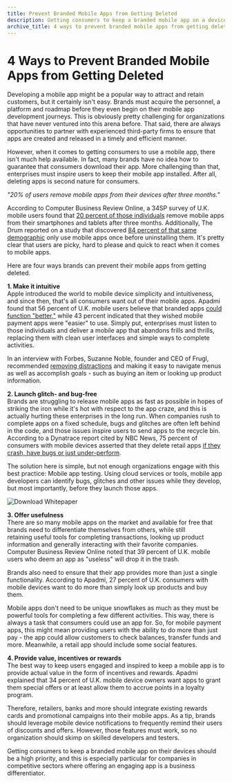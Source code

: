 ```yaml
---
title: Prevent Branded Mobile Apps from Getting Deleted
description: Getting consumers to keep a branded mobile app on a device should be a high priority, and this is particular for companies in competitive sectors.
archive_title: 4 ways to prevent branded mobile apps from getting deleted
---
```


# 4 Ways to Prevent Branded Mobile Apps from Getting Deleted

Developing a mobile app might be a popular way to attract and retain customers, but it certainly isn't easy. Brands must acquire the personnel, a platform and roadmap before they even begin on their mobile app development journeys. This is obviously pretty challenging for organizations that have never ventured into this arena before. That said, there are always opportunities to partner with experienced third-party firms to ensure that apps are created and released in a timely and efficient manner.

However, when it comes to getting consumers to use a mobile app, there isn't much help available. In fact, many brands have no idea how to guarantee that consumers download their app. More challenging than that, enterprises must inspire users to keep their mobile app installed. After all, deleting apps is second nature for consumers.

_"20% of users remove mobile apps from their devices after three months."_

According to Computer Business Review Online, a 34SP survey of U.K. mobile users found that [20 percent of those individuals](http://www.cbronline.com/news/mobility/apps/apps-miss-the-mark-on-consumer-expectations-4648325) remove mobile apps from their smartphones and tablets after three months. Additionally, The Drum reported on a study that discovered [84 percent of that same demographic](http://www.thedrum.com/news/2015/02/27/84-consumers-have-deleted-branded-apps-after-only-one-use-finds-research-ampersand) only use mobile apps once before uninstalling them. It's pretty clear that users are picky, hard to please and quick to react when it comes to mobile apps.

Here are four ways brands can prevent their mobile apps from getting deleted.

**1\. Make it intuitive**  
Apple introduced the world to mobile device simplicity and intuitiveness, and since then, that's all consumers want out of their mobile apps. Apadmi found that 56 percent of U.K. mobile users believe that branded apps [could function "better,"](http://www.apadmi.com/wp-content/uploads/2015/11/retail-app-report-november-2015.pdf) while 43 percent indicated that they wished mobile payment apps were "easier" to use. Simply put, enterprises must listen to those individuals and deliver a mobile app that abandons frills and thrills, replacing them with clean user interfaces and simple ways to complete activities.

In an interview with Forbes, Suzanne Noble, founder and CEO of Frugl, recommended [removing distractions](http://www.forbes.com/sites/kathycaprino/2015/12/01/what-you-need-to-know-to-create-a-successful-app-on-a-shoestring/) and making it easy to navigate menus as well as accomplish goals - such as buying an item or looking up product information.

**2\. Launch glitch- and bug-free**  
Brands are struggling to release mobile apps as fast as possible in hopes of striking the iron while it's hot with respect to the app craze, and this is actually hurting these enterprises in the long run. When companies rush to complete apps on a fixed schedule, bugs and glitches are often left behind in the code, and those issues inspire users to send apps to the recycle bin. According to a Dynatrace report cited by NBC News, 75 percent of consumers with mobile devices asserted that they delete retail apps [if they crash, have bugs or just under-perform](http://www.nbcnews.com/tech/internet/cyber-monday-trial-fire-many-retailers-websites-n471341).

The solution here is simple, but not enough organizations engage with this best practice: Mobile app testing. Using cloud services or tools, mobile app developers can identify bugs, glitches and other issues while they develop, but most importantly, before they launch those apps.

![Download Whitepaper](http://media.syrinx.com/media/06320ed4-4f81-4d18-8d4f-45d509c0f959/img/3340/14120080.jpg)

**3\. Offer usefulness**  
There are so many mobile apps on the market and available for free that brands need to differentiate themselves from others, while still retaining useful tools for completing transactions, looking up product information and generally interacting with their favorite companies. Computer Business Review Online noted that 39 percent of U.K. mobile users who deem an app as "useless" will drop it in the trash.

Brands also need to ensure that their app provides more than just a single functionality. According to Apadmi, 27 percent of U.K. consumers with mobile devices want to do more than simply look up products and buy them.

Mobile apps don't need to be unique snowflakes as much as they must be powerful tools for completing a few different activities. This way, there is always a task that consumers could use an app for. So, for mobile payment apps, this might mean providing users with the ability to do more than just pay - the app could allow customers to check balances, transfer funds and more. Meanwhile, a retail app should include some social features.

**4\. Provide value, incentives or rewards**  
The best way to keep users engaged and inspired to keep a mobile app is to provide actual value in the form of incentives and rewards. Apadmi explained that 34 percent of U.K. mobile device owners want apps to grant them special offers or at least allow them to accrue points in a loyalty program.

Therefore, retailers, banks and more should integrate existing rewards cards and promotional campaigns into their mobile apps. As a tip, brands should leverage mobile device notifications to frequently remind their users of discounts and offers. However, those features must work, so no organization should skimp on skilled developers and testers.

Getting consumers to keep a branded mobile app on their devices should be a high priority, and this is especially particular for companies in competitive sectors where offering an engaging app is a business differentiator.
